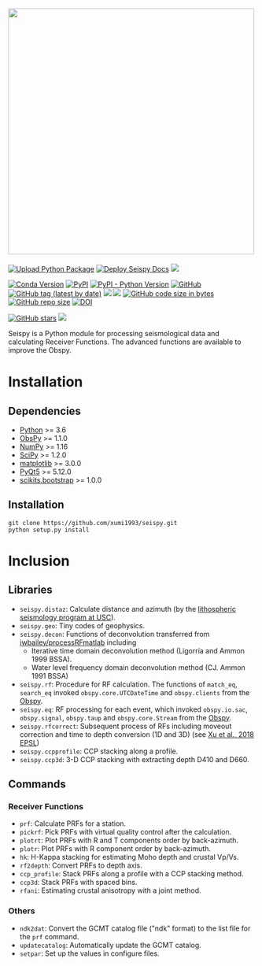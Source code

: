 # <img src="https://user-images.githubusercontent.com/7437523/128596331-dc5c5e40-93e1-4d9e-b92d-9c53fe51145a.png" width="500"/> 

[![Upload Python Package](https://github.com/xumi1993/seispy/actions/workflows/python-publish.yml/badge.svg)](https://github.com/xumi1993/seispy/actions/workflows/python-publish.yml)
[![Deploy Seispy Docs](https://github.com/xumi1993/seispy-doc.post/actions/workflows/deploy.yml/badge.svg)](https://github.com/xumi1993/seispy-doc.post/actions/workflows/deploy.yml)
<a href="https://dev.azure.com/conda-forge/feedstock-builds/_build/latest?definitionId=13623&branchName=master">
  <img src="https://dev.azure.com/conda-forge/feedstock-builds/_apis/build/status/seispy-feedstock?branchName=master">
</a> 

[![Conda Version](https://img.shields.io/conda/vn/conda-forge/seispy.svg)](https://anaconda.org/conda-forge/seispy)
[![PyPI](https://img.shields.io/pypi/v/python-seispy)](https://pypi.org/project/python-seispy/)
[![PyPI - Python Version](https://img.shields.io/pypi/pyversions/python-seispy)](https://pypi.org/project/python-seispy/)
[![GitHub](https://img.shields.io/github/license/xumi1993/seispy)]()
[![GitHub tag (latest by date)](https://img.shields.io/github/v/tag/xumi1993/seispy)]()
[![](https://img.shields.io/github/last-commit/xumi1993/seispy)]()
[![](https://img.shields.io/github/commit-activity/m/xumi1993/seispy)]()
[![GitHub code size in bytes](https://img.shields.io/github/languages/code-size/xumi1993/seispy)]()
[![GitHub repo size](https://img.shields.io/github/repo-size/xumi1993/seispy)]()
[![DOI](https://zenodo.org/badge/41006349.svg)](https://zenodo.org/badge/latestdoi/41006349)

[![GitHub stars](https://img.shields.io/github/stars/xumi1993/seispy?style=social)]()
[![](https://img.shields.io/github/forks/xumi1993/seispy?style=social)]()


Seispy is a Python module for processing seismological data and calculating Receiver Functions. The advanced functions are available to improve the Obspy.


# Installation
## Dependencies
  * [Python]() >= 3.6
  * [ObsPy](http://docs.obspy.org) >= 1.1.0
  * [NumPy](http://www.numpy.org/) >= 1.16
  * [SciPy](http://www.scipy.org/) >= 1.2.0
  * [matplotlib](https://matplotlib.org/) >= 3.0.0
  * [PyQt5](https://www.riverbankcomputing.com/software/pyqt/) >= 5.12.0
  * [scikits.bootstrap](https://github.com/cgevans/scikits-bootstrap) >= 1.0.0
  
## Installation
```
git clone https://github.com/xumi1993/seispy.git
python setup.py install
```

# Inclusion
## Libraries

-   `seispy.distaz`: Calculate distance and azimuth (by the
    [lithospheric seismology program at USC][]).
-   `seispy.geo`: Tiny codes of geophysics.
-   `seispy.decon`: Functions of deconvolution transferred from
    [iwbailey/processRFmatlab][] including
    -   Iterative time domain deconvolution method (Ligorría and Ammon
        1999 BSSA).
    -   Water level frequency domain deconvolution method (CJ. Ammon
        1991 BSSA)
-   `seispy.rf`: Procedure for RF calculation. The functions of
    `match_eq`, `search_eq` invoked `obspy.core.UTCDateTime` and
    `obspy.clients` from the [Obspy][].
-   `seispy.eq`: RF processing for each event, which invoked
    `obspy.io.sac`, `obspy.signal`, `obspy.taup` and `obspy.core.Stream`
    from the [Obspy][].
-   `seispy.rfcorrect`: Subsequent process of RFs including moveout
    correction and time to depth conversion (1D and 3D) (see [Xu et al.,
    2018 EPSL][])
-   `seispy.ccpprofile`: CCP stacking along a profile.
-   `seispy.ccp3d`: 3-D CCP stacking with extracting depth D410 and
    D660.

  [lithospheric seismology program at USC]: http://www.seis.sc.edu/software/distaz/
  [scikits-bootstrap]: https://github.com/cgevans/scikits-bootstrap
  [iwbailey/processRFmatlab]: https://github.com/iwbailey/processRFmatlab
  [Obspy]: https://docs.obspy.org/
  [Xu et al., 2018 EPSL]: https://www.sciencedirect.com/science/article/pii/S0012821X17306921?via%3Dihub


## Commands
### Receiver Functions
 * `prf`: Calculate PRFs for a station.
 * `pickrf`: Pick PRFs with virtual quality control after the calculation.
 * `plotrt`: Plot PRFs with R and T components order by back-azimuth.
 * `plotr`: Plot PRFs with R component order by back-azimuth.
 * `hk`: H-Kappa stacking for estimating Moho depth and crustal Vp/Vs.
 * `rf2depth`: Convert PRFs to depth axis.
 * `ccp_profile`: Stack PRFs along a profile with a CCP stacking method.
 * `ccp3d`: Stack PRFs with spaced bins.
 * `rfani`: Estimating crustal anisotropy with a joint method.

### Others
 * `ndk2dat`: Convert the GCMT catalog file ("ndk" format) to the list file for the `prf` command.
 * `updatecatalog`: Automatically update the GCMT catalog.
 * `setpar`: Set up the values in configure files.


